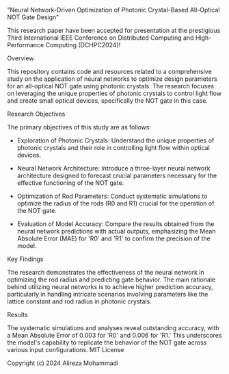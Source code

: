 "Neural Network-Driven Optimization of Photonic Crystal-Based All-Optical NOT Gate Design"

This research paper have been accepted for presentation at the prestigious Third International IEEE Conference on Distributed Computing and High-Performance Computing (DCHPC2024)!

Overview

This repository contains code and resources related to a comprehensive study on the application of neural networks to optimize design parameters for an all-optical NOT gate using photonic crystals. The research focuses on leveraging the unique properties of photonic crystals to control light flow and create small optical devices, specifically the NOT gate in this case.

Research Objectives

The primary objectives of this study are as follows:

* Exploration of Photonic Crystals: Understand the unique properties of photonic crystals and their role in controlling light flow within optical devices.

* Neural Network Architecture: Introduce a three-layer neural network architecture designed to forecast crucial parameters necessary for the effective functioning of the NOT gate.

* Optimization of Rod Parameters: Conduct systematic simulations to optimize the radius of the rods (R0 and R1) crucial for the operation of the NOT gate.

* Evaluation of Model Accuracy: Compare the results obtained from the neural network predictions with actual outputs, emphasizing the Mean Absolute Error (MAE) for 'R0' and 'R1' to confirm the precision of the model.

Key Findings

The research demonstrates the effectiveness of the neural network in optimizing the rod radius and predicting gate behavior. The main rationale behind utilizing neural networks is to achieve higher prediction accuracy, particularly in handling intricate scenarios involving parameters like the lattice constant and rod radius in photonic crystals.

Results

The systematic simulations and analyses reveal outstanding accuracy, with a Mean Absolute Error of 0.003 for 'R0' and 0.006 for 'R1.' This underscores the model's capability to replicate the behavior of the NOT gate across various input configurations.
MIT License

Copyright (c) 2024 Alireza Mohammadi


